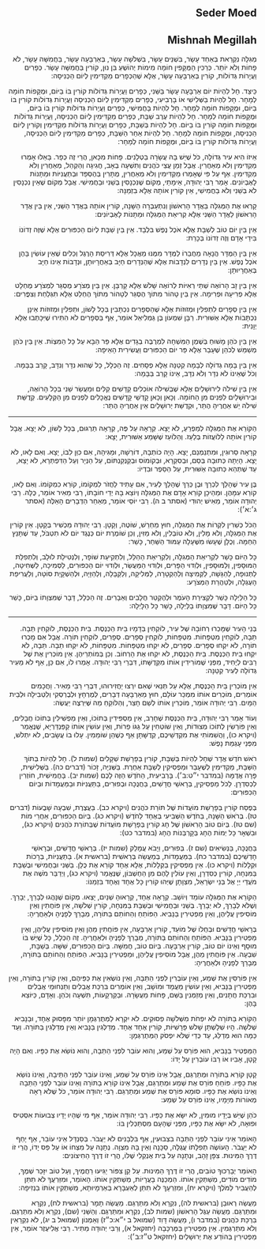 <h2 dir='rtl'>Seder Moed</h2>
<h2 dir='rtl'>Mishnah Megillah</h2>
<p dir='rtl'>מְגִלָּה נִקְרֵאת בְּאַחַד עָשָׂר, בִּשְׁנֵים עָשָׂר, בִּשְׁלֹשָׁה עָשָׂר, בְּאַרְבָּעָה עָשָׂר, בַּחֲמִשָּׁה עָשָׂר, לֹא פָחוֹת וְלֹא יוֹתֵר. כְּרַכִּין הַמֻּקָּפִין חוֹמָה מִימוֹת יְהוֹשֻׁעַ בִּן נוּן, קוֹרִין בַּחֲמִשָּׁה עָשָׂר. כְּפָרִים וַעֲיָרוֹת גְּדוֹלוֹת, קוֹרִין בְּאַרְבָּעָה עָשָׂר, אֶלָּא שֶׁהַכְּפָרִים מַקְדִּימִין לְיוֹם הַכְּנִיסָה:</p>
<p dir='rtl'>כֵּיצַד. חָל לִהְיוֹת יוֹם אַרְבָּעָה עָשָׂר בַּשֵּׁנִי, כְּפָרִים וַעֲיָרוֹת גְּדוֹלוֹת קוֹרִין בּוֹ בַיּוֹם, וּמֻקָּפוֹת חוֹמָה לְמָחָר. חָל לִהְיוֹת בַּשְּׁלִישִׁי אוֹ בָּרְבִיעִי, כְּפָרִים מַקְדִּימִין לְיוֹם הַכְּנִיסָה וַעֲיָרוֹת גְּדוֹלוֹת קוֹרִין בּוֹ בַיּוֹם, וּמֻקָּפוֹת חוֹמָה לְמָחָר. חָל לִהְיוֹת בָּחֲמִישִׁי, כְּפָרִים וַעֲיָרוֹת גְּדוֹלוֹת קוֹרִין בּוֹ בַיּוֹם, וּמֻקָּפוֹת חוֹמָה לְמָחָר. חָל לִהְיוֹת עֶרֶב שַׁבָּת, כְּפָרִים מַקְדִּימִין לְיוֹם הַכְּנִיסָה, וַעֲיָרוֹת גְּדוֹלוֹת וּמֻקָּפוֹת חוֹמָה קוֹרִין בּוֹ בַיּוֹם. חָל לִהְיוֹת בְּשַׁבָּת, כְּפָרִים וַעֲיָרוֹת גְּדוֹלוֹת מַקְדִּימִין וְקוֹרִין לְיוֹם הַכְּנִיסָה, וּמֻקָּפוֹת חוֹמָה לְמָחָר. חָל לִהְיוֹת אַחַר הַשַּׁבָּת, כְּפָרִים מַקְדִּימִין לְיוֹם הַכְּנִיסָה, וַעֲיָרוֹת גְּדוֹלוֹת קוֹרִין בּוֹ בַיּוֹם, וּמֻקָּפוֹת חוֹמָה לְמָחָר:</p>
<p dir='rtl'>אֵיזוֹ הִיא עִיר גְּדוֹלָה, כֹּל שֶׁיֵּשׁ בָּהּ עֲשָׂרָה בַטְלָנִים. פָּחוֹת מִכָּאן, הֲרֵי זֶה כְפָר. בָּאֵלּוּ אָמְרוּ מַקְדִּימִין וְלֹא מְאַחֲרִין. אֲבָל זְמַן עֲצֵי כֹהֲנִים וְתִשְׁעָה בְאָב, חֲגִיגָה וְהַקְהֵל, מְאַחֲרִין וְלֹא מַקְדִּימִין. אַף עַל פִּי שֶׁאָמְרוּ מַקְדִּימִין וְלֹא מְאַחֲרִין, מֻתָּרִין בְּהֶסְפֵּד וּבְתַעֲנִיּוֹת וּמַתָּנוֹת לָאֶבְיוֹנִים. אָמַר רַבִּי יְהוּדָה, אֵימָתַי, מְקוֹם שֶׁנִּכְנָסִין בְּשֵׁנִי וּבַחֲמִישִׁי. אֲבָל מְקוֹם שֶׁאֵין נִכְנָסִין לֹא בְּשֵׁנִי וְלֹא בַחֲמִישִׁי, אֵין קוֹרִין אוֹתָהּ אֶלָּא בִזְמַנָּהּ:</p>
<p dir='rtl'>קָרְאוּ אֶת הַמְּגִלָּה בַּאֲדָר הָרִאשׁוֹן וְנִתְעַבְּרָה הַשָּׁנָה, קוֹרִין אוֹתָהּ בַּאֲדָר הַשֵּׁנִי, אֵין בֵּין אֲדָר הָרִאשׁוֹן לַאֲדָר הַשֵּׁנִי אֶלָּא קְרִיאַת הַמְּגִלָּה וּמַתָּנוֹת לָאֶבְיוֹנִים:</p>
<p dir='rtl'>אֵין בֵּין יוֹם טוֹב לְשַׁבָּת אֶלָּא אֹכֶל נֶפֶשׁ בִּלְבָד. אֵין בֵּין שַׁבָּת לְיוֹם הַכִּפּוּרִים אֶלָּא שֶׁזֶּה זְדוֹנוֹ בִּידֵי אָדָם וְזֶה זְדוֹנוֹ בְּכָרֵת:</p>
<p dir='rtl'>אֵין בֵּין הַמֻּדָּר הֲנָאָה מֵחֲבֵרוֹ לַמֻּדָּר מִמֶּנּוּ מַאֲכָל אֶלָּא דְּרִיסַת הָרֶגֶל וְכֵלִים שֶׁאֵין עוֹשִׂין בָּהֶן אֹכֶל נֶפֶשׁ. אֵין בֵּין נְדָרִים לִנְדָבוֹת אֶלָּא שֶׁהַנְּדָרִים חַיָּב בְּאַחֲרָיוּתָן, וּנְדָבוֹת אֵינוֹ חַיָּב בְּאַחֲרָיוּתָן:</p>
<p dir='rtl'>אֵין בֵּין זָב הָרוֹאֶה שְׁתֵּי רְאִיּוֹת לְרוֹאֶה שָׁלֹשׁ אֶלָּא קָרְבָּן. אֵין בֵּין מְצֹרָע מֻסְגָּר לִמְצֹרָע מֻחְלָט אֶלָּא פְרִיעָה וּפְרִימָה. אֵין בֵּין טָהוֹר מִתּוֹךְ הֶסְגֵּר לְטָהוֹר מִתּוֹךְ הֶחְלֵט אֶלָּא תִגְלַחַת וְצִפֳּרִים:</p>
<p dir='rtl'>אֵין בֵּין סְפָרִים לִתְפִלִּין וּמְזוּזוֹת אֶלָּא שֶׁהַסְּפָרִים נִכְתָּבִין בְּכָל לָשׁוֹן, וּתְפִלִּין וּמְזוּזוֹת אֵינָן נִכְתָּבוֹת אֶלָּא אַשּׁוּרִית. רַבָּן שִׁמְעוֹן בֶּן גַּמְלִיאֵל אוֹמֵר, אַף בַּסְּפָרִים לֹא הִתִּירוּ שֶׁיִּכָּתְבוּ אֶלָּא יְוָנִית:</p>
<p dir='rtl'>אֵין בֵּין כֹּהֵן מָשׁוּחַ בְּשֶׁמֶן הַמִּשְׁחָה לִמְרֻבֶּה בְגָדִים אֶלָּא פַּר הַבָּא עַל כָּל הַמִּצְוֹת. אֵין בֵּין כֹּהֵן מְשַׁמֵּשׁ לְכֹהֵן שֶׁעָבַר אֶלָּא פַּר יוֹם הַכִּפּוּרִים וַעֲשִׂירִית הָאֵיפָה:</p>
<p dir='rtl'>אֵין בֵּין בָּמָה גְדוֹלָה לְבָמָה קְטַנָּה אֶלָּא פְסָחִים. זֶה הַכְּלָל, כָּל שֶׁהוּא נִדָּר וְנִדָּב, קָרֵב בַּבָּמָה. וְכֹל שֶׁאֵינוֹ לֹא נִדָּר וְלֹא נִדָּב, אֵינוֹ קָרֵב בַּבָּמָה:</p>
<p dir='rtl'>אֵין בֵּין שִׁילֹה לִירוּשָׁלַיִם אֶלָּא שֶׁבְּשִׁילֹה אוֹכְלִים קָדָשִׁים קַלִּים וּמַעֲשֵׂר שֵׁנִי בְּכָל הָרוֹאֶה, וּבִירוּשָׁלַיִם לִפְנִים מִן הַחוֹמָה. וְכָאן וְכָאן קָדְשֵׁי קָדָשִׁים נֶאֱכָלִים לִפְנִים מִן הַקְּלָעִים. קְדֻשַּׁת שִׁילֹה יֵשׁ אַחֲרֶיהָ הֶתֵּר, וּקְדֻשַּׁת יְרוּשָׁלַיִם אֵין אַחֲרֶיהָ הֶתֵּר:</p>

---

<p dir='rtl'>הַקּוֹרֵא אֶת הַמְּגִלָּה לְמַפְרֵעַ, לֹא יָצָא. קְרָאָהּ עַל פֶּה, קְרָאָהּ תַּרְגּוּם, בְּכָל לָשׁוֹן, לֹא יָצָא. אֲבָל קוֹרִין אוֹתָהּ לַלּוֹעֲזוֹת בְּלַעַז. וְהַלּוֹעֵז שֶׁשָּׁמַע אַשּׁוּרִית, יָצָא:</p>
<p dir='rtl'>קְרָאָהּ סֵרוּגִין, וּמִתְנַמְנֵם, יָצָא. הָיָה כוֹתְבָהּ, דּוֹרְשָׁהּ, וּמַגִּיהָהּ, אִם כִּוֵּן לִבּוֹ, יָצָא. וְאִם לָאו, לֹא יָצָא. הָיְתָה כְּתוּבָה בְּסַם, וּבְסִקְרָא, וּבְקוֹמוֹס וּבְקַנְקַנְתּוֹם, עַל הַנְּיָר וְעַל הַדִּפְתְּרָא, לֹא יָצָא, עַד שֶׁתְּהֵא כְּתוּבָה אַשּׁוּרִית, עַל הַסֵּפֶר וּבִדְיוֹ:</p>
<p dir='rtl'>בֶּן עִיר שֶׁהָלַךְ לִכְרַךְ וּבֶן כְּרַךְ שֶׁהָלַךְ לְעִיר, אִם עָתִיד לַחֲזֹר לִמְקוֹמוֹ, קוֹרֵא כִמְקוֹמוֹ. וְאִם לָאו, קוֹרֵא עִמָּהֶן. וּמֵהֵיכָן קוֹרֵא אָדָם אֶת הַמְּגִלָּה וְיוֹצֵא בָּהּ יְדֵי חוֹבָתוֹ, רַבִּי מֵאִיר אוֹמֵר, כֻּלָּהּ. רַבִּי יְהוּדָה אוֹמֵר, מֵאִישׁ יְהוּדִי (אסתר ב ה). רַבִּי יוֹסֵי אוֹמֵר, מֵאַחַר הַדְּבָרִים הָאֵלֶּה (אסתר ג׳:א׳):</p>
<p dir='rtl'>הַכֹּל כְּשֵׁרִין לִקְרוֹת אֶת הַמְּגִלָּה, חוּץ מֵחֵרֵשׁ, שׁוֹטֶה, וְקָטָן. רַבִּי יְהוּדָה מַכְשִׁיר בְּקָטָן. אֵין קוֹרִין אֶת הַמְּגִלָּה, וְלֹא מָלִין, וְלֹא טוֹבְלִין, וְלֹא מַזִּין, וְכֵן שׁוֹמֶרֶת יוֹם כְּנֶגֶד יוֹם לֹא תִטְבֹּל, עַד שֶׁתָּנֵץ הַחַמָּה. וְכֻלָּן שֶׁעָשׂוּ מִשֶּׁעָלָה עַמּוּד הַשַּׁחַר, כָּשֵׁר:</p>
<p dir='rtl'>כָּל הַיּוֹם כָּשֵׁר לִקְרִיאַת הַמְּגִלָּה, וְלִקְרִיאַת הַהַלֵּל, וְלִתְקִיעַת שׁוֹפָר, וְלִנְטִילַת לוּלָב, וְלִתְפִלַּת הַמּוּסָפִין, וְלַמּוּסָפִין, וּלְוִדּוּי הַפָּרִים, וּלְוִדּוּי הַמַּעֲשֵׂר, וּלְוִדּוּי יוֹם הַכִּפּוּרִים, לַסְּמִיכָה, לַשְּׁחִיטָה, לַתְּנוּפָה, לַהַגָּשָׁה, לַקְּמִיצָה וְלַהַקְטָרָה, לַמְּלִיקָה, וְלַקַּבָּלָה, וְלַהַזָּיָה, וּלְהַשְׁקָיַת סוֹטָה, וְלַעֲרִיפַת הָעֶגְלָה, וּלְטַהֲרַת הַמְּצֹרָע:</p>
<p dir='rtl'>כָּל הַלַּיְלָה כָּשֵׁר לִקְצִירַת הָעֹמֶר וּלְהֶקְטֵר חֲלָבִים וְאֵבָרִים. זֶה הַכְּלָל, דָּבָר שֶׁמִּצְוָתוֹ בַיּוֹם, כָּשֵׁר כָּל הַיּוֹם. דָּבָר שֶׁמִּצְוָתוֹ בַלַּיְלָה, כָּשֵׁר כָּל הַלָּיְלָה:</p>

---

<p dir='rtl'>בְּנֵי הָעִיר שֶׁמָּכְרוּ רְחוֹבָהּ שֶׁל עִיר, לוֹקְחִין בְּדָמָיו בֵּית הַכְּנֶסֶת. בֵּית הַכְּנֶסֶת, לוֹקְחִין תֵּבָה. תֵּבָה, לוֹקְחִין מִטְפָּחוֹת. מִטְפָּחוֹת, לוֹקְחִין סְפָרִים. סְפָרִים, לוֹקְחִין תּוֹרָה. אֲבָל אִם מָכְרוּ תוֹרָה, לֹא יִקְחוּ סְפָרִים. סְפָרִים, לֹא יִקְחוּ מִטְפָּחוֹת. מִטְפָּחוֹת, לֹא יִקְחוּ תֵבָה. תֵּבָה, לֹא יִקְחוּ בֵית הַכְּנֶסֶת. בֵּית הַכְּנֶסֶת, לֹא יִקְחוּ אֶת הָרְחוֹב. וְכֵן בְּמוֹתְרֵיהֶן. אֵין מוֹכְרִין אֶת שֶׁל רַבִּים לְיָחִיד, מִפְּנֵי שֶׁמּוֹרִידִין אוֹתוֹ מִקְּדֻשָּׁתוֹ, דִּבְרֵי רַבִּי יְהוּדָה. אָמְרוּ לוֹ, אִם כֵּן, אַף לֹא מֵעִיר גְּדוֹלָה לְעִיר קְטַנָּה:</p>
<p dir='rtl'>אֵין מוֹכְרִין בֵּית הַכְּנֶסֶת, אֶלָּא עַל תְּנַאי שֶׁאִם יִרְצוּ יַחֲזִירוּהוּ, דִּבְרֵי רַבִּי מֵאִיר. וַחֲכָמִים אוֹמְרִים, מוֹכְרִים אוֹתוֹ מִמְכַּר עוֹלָם, חוּץ מֵאַרְבָּעָה דְּבָרִים, לְמֶרְחָץ וּלְבֻרְסְקִי וְלִטְבִילָה וּלְבֵית הַמָּיִם. רַבִּי יְהוּדָה אוֹמֵר, מוֹכְרִין אוֹתוֹ לְשֵׁם חָצֵר, וְהַלּוֹקֵחַ מַה שֶּׁיִּרְצֶה יַעֲשֶׂה:</p>
<p dir='rtl'>וְעוֹד אָמַר רַבִּי יְהוּדָה, בֵּית הַכְּנֶסֶת שֶׁחָרַב, אֵין מַסְפִּידִין בְּתוֹכוֹ, וְאֵין מַפְשִׁילִין בְּתוֹכוֹ חֲבָלִים, וְאֵין פּוֹרְשִׂין לְתוֹכוֹ מְצוּדוֹת, וְאֵין שׁוֹטְחִין עַל גַּגּוֹ פֵרוֹת, וְאֵין עוֹשִׂין אוֹתוֹ קַפַּנְדַּרְיָא, שֶׁנֶּאֱמַר (ויקרא כו), וַהֲשִׁמּוֹתִי אֶת מִקְדְּשֵׁיכֶם, קְדֻשָּׁתָן אַף כְּשֶׁהֵן שׁוֹמֵמִין. עָלוּ בוֹ עֲשָׂבִים, לֹא יִתְלֹשׁ, מִפְּנֵי עָגְמַת נָפֶשׁ:</p>
<p dir='rtl'>רֹאשׁ חֹדֶשׁ אֲדָר שֶׁחָל לִהְיוֹת בְּשַׁבָּת, קוֹרִין בְּפָרָשַׁת שְׁקָלִים (שמות ל). חָל לִהְיוֹת בְּתוֹךְ הַשַּׁבָּת, מַקְדִּימִין לְשֶׁעָבַר וּמַפְסִיקִין לְשַׁבָּת אַחֶרֶת. בַּשְּׁנִיָּה, זָכוֹר (דברים כה). בַּשְּׁלִישִׁית, פָּרָה אֲדֻמָּה (במדבר י״ט:ב׳). בָּרְבִיעִית, הַחֹדֶשׁ הַזֶּה לָכֶם (שמות יב). בָּחֲמִישִׁית, חוֹזְרִין לִכְסִדְרָן. לַכֹּל מַפְסִיקִין, בְּרָאשֵׁי חֳדָשִׁים, בַּחֲנֻכָּה וּבְפוּרִים, בַּתַּעֲנִיּוֹת וּבַמַּעֲמָדוֹת וּבְיוֹם הַכִּפּוּרִים:</p>
<p dir='rtl'>בְּפֶסַח קוֹרִין בְּפָרָשַׁת מוֹעֲדוֹת שֶׁל תּוֹרַת כֹּהֲנִים (ויקרא כב). בַּעֲצֶרֶת, שִׁבְעָה שָׁבֻעוֹת (דברים טז). בְּרֹאשׁ הַשָּׁנָה, בַּחֹדֶשׁ הַשְּׁבִיעִי בְּאֶחָד לַחֹדֶשׁ (ויקרא כג). בְּיוֹם הַכִּפּוּרִים, אַחֲרֵי מוֹת (שם טז). בְּיוֹם טוֹב הָרִאשׁוֹן שֶׁל חָג קוֹרִין בְּפָרָשַׁת מוֹעֲדוֹת שֶׁבְּתוֹרַת כֹּהֲנִים (ויקרא כג), וּבִשְׁאָר כָּל יְמוֹת הֶחָג בְּקָרְבְּנוֹת הֶחָג (במדבר כט):</p>
<p dir='rtl'>בַּחֲנֻכָּה, בַּנְּשִׂיאִים (שם ז). בְּפוּרִים, וַיָּבֹא עֲמָלֵק (שמות יז). בְּרָאשֵׁי חֳדָשִׁים, וּבְרָאשֵׁי חָדְשֵׁיכֶם (במדבר כח). בַּמַּעֲמָדוֹת, בְּמַעֲשֵׂה בְּרֵאשִׁית (בראשית א). בַּתַּעֲנִיּוֹת, בְּרָכוֹת וּקְלָלוֹת (ויקרא כו). אֵין מַפְסִיקִין בַּקְּלָלוֹת, אֶלָּא אֶחָד קוֹרֵא אֶת כֻּלָּן. בַּשֵּׁנִי וּבַחֲמִישִׁי וּבְשַׁבָּת בַּמִּנְחָה, קוֹרִין כְּסִדְרָן, וְאֵין עוֹלִין לָהֶם מִן הַחֶשְׁבּוֹן, שֶׁנֶּאֱמַר (ויקרא כג), וַיְדַבֵּר מֹשֶׁה אֶת מֹעֲדֵי יְיָ אֶל בְּנֵי יִשְׂרָאֵל, מִצְוָתָן שֶׁיְּהוּ קוֹרִין כָּל אֶחָד וְאֶחָד בִּזְמַנּוֹ:</p>
<p dir='rtl'>הַקּוֹרֵא אֶת הַמְּגִלָּה עוֹמֵד וְיוֹשֵׁב. קְרָאָהּ אֶחָד, קְרָאוּהָ שְׁנַיִם, יָצְאוּ. מְקוֹם שֶׁנָּהֲגוּ לְבָרֵךְ, יְבָרֵךְ. וְשֶׁלֹּא לְבָרֵךְ, לֹא יְבָרֵךְ. בְּשֵׁנִי וּבַחֲמִישִׁי וּבְשַׁבָּת בַּמִּנְחָה, קוֹרִין שְׁלֹשָׁה, אֵין פּוֹחֲתִין וְאֵין מוֹסִיפִין עֲלֵיהֶן, וְאֵין מַפְטִירִין בַּנָּבִיא. הַפּוֹתֵחַ וְהַחוֹתֵם בַּתּוֹרָה, מְבָרֵךְ לְפָנֶיהָ וּלְאַחֲרֶיהָ:</p>
<p dir='rtl'>בְּרָאשֵׁי חֳדָשִׁים וּבְחֻלּוֹ שֶׁל מוֹעֵד, קוֹרִין אַרְבָּעָה, אֵין פּוֹחֲתִין מֵהֶן וְאֵין מוֹסִיפִין עֲלֵיהֶן, וְאֵין מַפְטִירִין בַּנָּבִיא. הַפּוֹתֵחַ וְהַחוֹתֵם בַּתּוֹרָה, מְבָרֵךְ לְפָנֶיהָ וּלְאַחֲרֶיהָ. זֶה הַכְּלָל, כָּל שֶׁיֵּשׁ בּוֹ מוּסָף וְאֵינוֹ יוֹם טוֹב, קוֹרִין אַרְבָּעָה. בְּיוֹם טוֹב, חֲמִשָּׁה. בְּיוֹם הַכִּפּוּרִים, שִׁשָּׁה. בְּשַׁבָּת, שִׁבְעָה. אֵין פּוֹחֲתִין מֵהֶן, אֲבָל מוֹסִיפִין עֲלֵיהֶן, וּמַפְטִירִין בַּנָּבִיא. הַפּוֹתֵחַ וְהַחוֹתֵם בַּתּוֹרָה, מְבָרֵךְ לְפָנֶיהָ וּלְאַחֲרֶיהָ:</p>
<p dir='rtl'>אֵין פּוֹרְסִין אֶת שְׁמַע, וְאֵין עוֹבְרִין לִפְנֵי הַתֵּבָה, וְאֵין נוֹשְׂאִין אֶת כַּפֵּיהֶם, וְאֵין קוֹרִין בַּתּוֹרָה, וְאֵין מַפְטִירִין בַּנָּבִיא, וְאֵין עוֹשִׂין מַעֲמָד וּמוֹשָׁב, וְאֵין אוֹמְרִים בִּרְכַּת אֲבֵלִים וְתַנְחוּמֵי אֲבֵלִים וּבִרְכַּת חֲתָנִים, וְאֵין מְזַמְּנִין בַּשֵּׁם, פָּחוֹת מֵעֲשָׂרָה. וּבַקַּרְקָעוֹת, תִּשְׁעָה וְכֹהֵן. וְאָדָם, כַּיּוֹצֵא בָּהֶן:</p>
<p dir='rtl'>הַקּוֹרֵא בַּתּוֹרָה לֹא יִפְחֹת מִשְּׁלֹשָׁה פְסוּקִים. לֹא יִקְרָא לַמְּתֻרְגְּמָן יוֹתֵר מִפָּסוּק אֶחָד, וּבַנָּבִיא שְׁלֹשָׁה. הָיוּ שְׁלָשְׁתָּן שָׁלֹשׁ פָּרָשִׁיּוֹת, קוֹרִין אֶחָד אֶחָד. מְדַלְּגִין בַּנָּבִיא וְאֵין מְדַלְּגִין בַּתּוֹרָה. וְעַד כַּמָּה הוּא מְדַלֵּג, עַד כְּדֵי שֶׁלֹּא יִפְסֹק הַמְּתֻרְגְּמָן:</p>
<p dir='rtl'>הַמַּפְטִיר בַּנָּבִיא, הוּא פּוֹרֵס עַל שְׁמַע, וְהוּא עוֹבֵר לִפְנֵי הַתֵּבָה, וְהוּא נוֹשֵׂא אֶת כַּפָּיו. וְאִם הָיָה קָטָן, אָבִיו אוֹ רַבּוֹ עוֹבְרִין עַל יָדוֹ:</p>
<p dir='rtl'>קָטָן קוֹרֵא בַּתּוֹרָה וּמְתַרְגֵּם, אֲבָל אֵינוֹ פּוֹרֵס עַל שְׁמַע, וְאֵינוֹ עוֹבֵר לִפְנֵי הַתֵּיבָה, וְאֵינוֹ נוֹשֵׂא אֶת כַּפָּיו. פּוֹחֵחַ פּוֹרֵס אֶת שְׁמַע וּמְתַרְגֵּם, אֲבָל אֵינוֹ קוֹרֵא בַתּוֹרָה וְאֵינוֹ עוֹבֵר לִפְנֵי הַתֵּבָה וְאֵינוֹ נוֹשֵׂא אֶת כַּפָּיו. סוּמָא פּוֹרֵס אֶת שְׁמַע וּמְתַרְגֵּם. רַבִּי יְהוּדָה אוֹמֵר, כֹּל שֶׁלֹּא רָאָה מְאוֹרוֹת מִיָּמָיו, אֵינוֹ פּוֹרֵס עַל שְׁמַע:</p>
<p dir='rtl'>כֹּהֵן שֶׁיֵּשׁ בְּיָדָיו מוּמִין, לֹא יִשָּׂא אֶת כַּפָּיו. רַבִּי יְהוּדָה אוֹמֵר, אַף מִי שֶׁהָיוּ יָדָיו צְבוּעוֹת אִסְטִיס וּפוּאָה, לֹא יִשָּׂא אֶת כַּפָּיו, מִפְּנֵי שֶׁהָעָם מִסְתַּכְּלִין בּוֹ:</p>
<p dir='rtl'>הָאוֹמֵר אֵינִי עוֹבֵר לִפְנֵי הַתֵּבָה בִצְבוּעִין, אַף בִּלְבָנִים לֹא יַעֲבֹר. בְּסַנְדָּל אֵינִי עוֹבֵר, אַף יָחֵף לֹא יַעֲבֹר. הָעוֹשֶׂה תְפִלָּתוֹ עֲגֻלָּה, סַכָּנָה וְאֵין בָּהּ מִצְוָה. נְתָנָהּ עַל מִצְחוֹ אוֹ עַל פַּס יָדוֹ, הֲרֵי זוֹ דֶּרֶךְ הַמִּינוּת. צִפָּן זָהָב, וּנְתָנָהּ עַל בֵּית אֻנְקְלִי שֶׁלּוֹ, הֲרֵי זוֹ דֶּרֶךְ הַחִיצוֹנִים:</p>
<p dir='rtl'>הָאוֹמֵר יְבָרְכוּךָ טוֹבִים, הֲרֵי זוֹ דֶּרֶךְ הַמִּינוּת. עַל קַן צִפּוֹר יַגִּיעוּ רַחֲמֶיךָ, וְעַל טוֹב יִזָּכֵר שְׁמֶךָ, מוֹדִים מוֹדִים, מְשַׁתְּקִין אוֹתוֹ. הַמְכַנֶּה בָעֲרָיוֹת, מְשַׁתְּקִין אוֹתוֹ. הָאוֹמֵר, וּמִזַּרְעֲךָ לֹא תִתֵּן לְהַעֲבִיר לַמֹּלֶךְ (ויקרא יח), וּמִזַרְעָךְ לֹא תִתֵּן לְאַעְבָּרָא בְּאַרְמָיוּתָא, מְשַׁתְּקִין אוֹתוֹ בִנְזִיפָה:</p>
<p dir='rtl'>מַעֲשֵׂה רְאוּבֵן (בראשית לה), נִקְרָא וְלֹא מִתַּרְגֵּם. מַעֲשֵׂה תָמָר (בראשית לח), נִקְרָא וּמִתַּרְגֵּם. מַעֲשֵׂה עֵגֶל הָרִאשׁוֹן (שמות לב), נִקְרָא וּמִתַּרְגֵּם. וְהַשֵּׁנִי (שם), נִקְרָא וְלֹא מִתַּרְגֵּם. בִּרְכַּת כֹּהֲנִים (במדבר ו), מַעֲשֵׂה דָּוִד (שמואל ב י״א:כ״ז) וְאַמְנוֹן (שמואל ב יג), לֹא נִקְרָאִין וְלֹא מִתַּרְגְּמִין. אֵין מַפְטִירִין בַּמֶּרְכָּבָה (יחזקאל א), וְרַבִּי יְהוּדָה מַתִּיר. רַבִּי אֱלִיעֶזֶר אוֹמֵר, אֵין מַפְטִירִין בְּהוֹדַע אֶת יְרוּשָׁלַיִם (יחזקאל ט״ז:ב׳):</p>